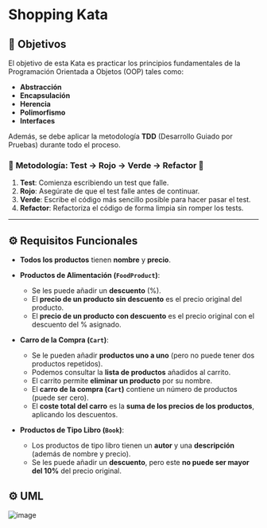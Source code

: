 # Shopping Kata

## 🎯 Objetivos

El objetivo de esta Kata es practicar los principios fundamentales de la Programación Orientada a Objetos (OOP) tales como:

- **Abstracción**
- **Encapsulación**
- **Herencia**
- **Polimorfismo**
- **Interfaces**

Además, se debe aplicar la metodología **TDD** (Desarrollo Guiado por Pruebas) durante todo el proceso.

### 🚧 **Metodología: Test → Rojo → Verde → Refactor 🔁**

1. **Test**: Comienza escribiendo un test que falle.
2. **Rojo**: Asegúrate de que el test falle antes de continuar.
3. **Verde**: Escribe el código más sencillo posible para hacer pasar el test.
4. **Refactor**: Refactoriza el código de forma limpia sin romper los tests.

---

## ⚙️ Requisitos Funcionales

- **Todos los productos** tienen **nombre** y **precio**.
  
- **Productos de Alimentación (`FoodProduct`)**:
    - Se les puede añadir un **descuento** (%).
    - El **precio de un producto sin descuento** es el precio original del producto.
    - El **precio de un producto con descuento** es el precio original con el descuento del % asignado.

- **Carro de la Compra (`Cart`)**:
    - Se le pueden añadir **productos uno a uno** (pero no puede tener dos productos repetidos).
    - Podemos consultar la **lista de productos** añadidos al carrito.
    - El carrito permite **eliminar un producto** por su nombre.
    - El **carro de la compra (`Cart`)** contiene un número de productos (puede ser cero).
    - El **coste total del carro** es la **suma de los precios de los productos**, aplicando los descuentos.

- **Productos de Tipo Libro (`Book`)**:
    - Los productos de tipo libro tienen un **autor** y una **descripción** (además de nombre y precio).
    - Se les puede añadir un **descuento**, pero este **no puede ser mayor del 10%** del precio original.

## ⚙️ UML

![image](https://github.com/user-attachments/assets/93eea82c-2ef3-47cf-b4f6-4573dca64f58)


